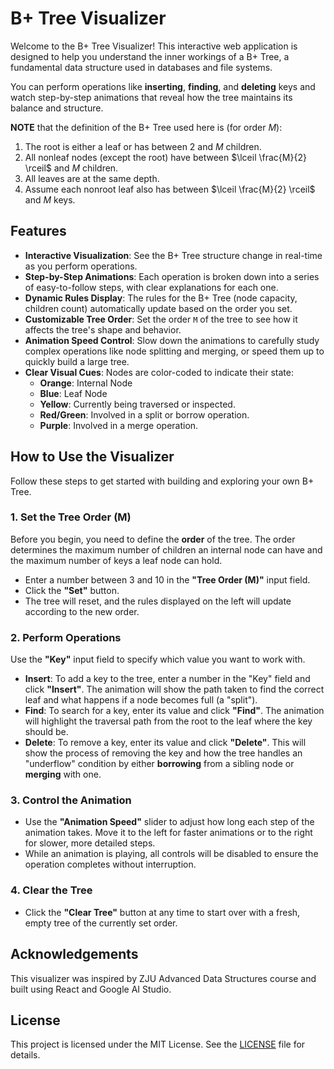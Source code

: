 # B+ Tree Visualizer

Welcome to the B+ Tree Visualizer! This interactive web application is designed to help you understand the inner workings of a B+ Tree, a fundamental data structure used in databases and file systems.

You can perform operations like **inserting**, **finding**, and **deleting** keys and watch step-by-step animations that reveal how the tree maintains its balance and structure.

**NOTE** that the definition of the B+ Tree used here is (for order $M$):

1. The root is either a leaf or has between $2$ and $M$ children.
2. All nonleaf nodes (except the root) have between $\lceil \frac{M}{2} \rceil$ and $M$ children.
3. All leaves are at the same depth.
4. Assume each nonroot leaf also has between $\lceil \frac{M}{2} \rceil$ and $M$ keys.


## Features

- **Interactive Visualization**: See the B+ Tree structure change in real-time as you perform operations.
- **Step-by-Step Animations**: Each operation is broken down into a series of easy-to-follow steps, with clear explanations for each one.
- **Dynamic Rules Display**: The rules for the B+ Tree (node capacity, children count) automatically update based on the order you set.
- **Customizable Tree Order**: Set the order `M` of the tree to see how it affects the tree's shape and behavior.
- **Animation Speed Control**: Slow down the animations to carefully study complex operations like node splitting and merging, or speed them up to quickly build a large tree.
- **Clear Visual Cues**: Nodes are color-coded to indicate their state:
    - **Orange**: Internal Node
    - **Blue**: Leaf Node
    - **Yellow**: Currently being traversed or inspected.
    - **Red/Green**: Involved in a split or borrow operation.
    - **Purple**: Involved in a merge operation.

## How to Use the Visualizer

Follow these steps to get started with building and exploring your own B+ Tree.

### 1. Set the Tree Order (M)

Before you begin, you need to define the **order** of the tree. The order determines the maximum number of children an internal node can have and the maximum number of keys a leaf node can hold.

-   Enter a number between 3 and 10 in the **"Tree Order (M)"** input field.
-   Click the **"Set"** button.
-   The tree will reset, and the rules displayed on the left will update according to the new order.

### 2. Perform Operations

Use the **"Key"** input field to specify which value you want to work with.

-   **Insert**: To add a key to the tree, enter a number in the "Key" field and click **"Insert"**. The animation will show the path taken to find the correct leaf and what happens if a node becomes full (a "split").
-   **Find**: To search for a key, enter its value and click **"Find"**. The animation will highlight the traversal path from the root to the leaf where the key should be.
-   **Delete**: To remove a key, enter its value and click **"Delete"**. This will show the process of removing the key and how the tree handles an "underflow" condition by either **borrowing** from a sibling node or **merging** with one.

### 3. Control the Animation

-   Use the **"Animation Speed"** slider to adjust how long each step of the animation takes. Move it to the left for faster animations or to the right for slower, more detailed steps.
-   While an animation is playing, all controls will be disabled to ensure the operation completes without interruption.

### 4. Clear the Tree

-   Click the **"Clear Tree"** button at any time to start over with a fresh, empty tree of the currently set order.

## Acknowledgements

This visualizer was inspired by ZJU Advanced Data Structures course and built using React and Google AI Studio.

## License

This project is licensed under the MIT License. See the [LICENSE](LICENSE) file for details.